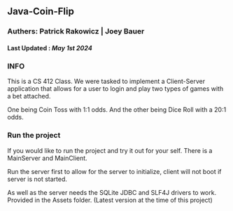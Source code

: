 ## Java-Coin-Flip
### Authers: Patrick Rakowicz | Joey Bauer
#### Last Updated : _May 1st 2024_

### INFO
This is a CS 412 Class. We were tasked to implement a Client-Server application that
allows for a user to login and play two types of games with a bet attached.

One being Coin Toss with 1:1 odds. And the other being Dice Roll with a 20:1 odds.


### Run the project
If you would like to run the project and try it out for your self. There is a MainServer
and MainClient.

Run the server first to allow for the server to initialize, client will not boot if
server is not started. 

As well as the server needs the SQLite JDBC and SLF4J drivers to work.
Provided in the Assets folder. (Latest version at the time of this project)